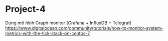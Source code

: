 # Project-4
Dựng mô hình Graph monitor (Grafana + InfluxDB + Telegraf)
https://www.digitalocean.com/community/tutorials/how-to-monitor-system-metrics-with-the-tick-stack-on-centos-7
